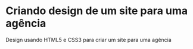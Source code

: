 # Criando design de um site para uma agência 

Design usando HTML5 e CSS3 para criar um site para uma agência

